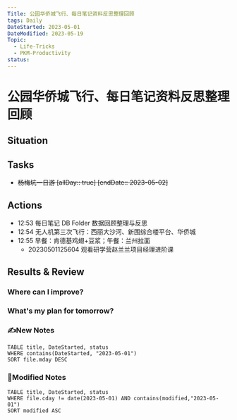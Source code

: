 ```yaml
---
Title: 公园华侨城飞行、每日笔记资料反思整理回顾
tags: Daily
DateStarted: 2023-05-01
DateModified: 2023-05-19
Topic:
  - Life-Tricks
  - PKM-Productivity
status:
---
```


# 公园华侨城飞行、每日笔记资料反思整理回顾

## Situation

## Tasks

- ~~杨梅坑一日游 [allDay:: true] [endDate:: 2023-05-02]~~

## Actions

- 12:53 每日笔记 DB Folder 数据回顾整理与反思
- 12:54 无人机第三次飞行：西丽大沙河、新围综合楼平台、华侨城
- 12:55 早餐：肯德基鸡翅+豆浆；午餐：兰州拉面
  - 20230501125604 观看研学营赵兰兰项目经理进阶课

## Results & Review

### Where can I improve?

### What's my plan for tomorrow?

### ✍️New Notes

```dataview
TABLE title, DateStarted, status
WHERE contains(DateStarted, "2023-05-01")
SORT file.mday DESC
```

### 📝Modified Notes

```dataview
TABLE title, DateStarted, status
WHERE file.cday != date(2023-05-01) AND contains(modified,"2023-05-01")
SORT modified ASC
```
